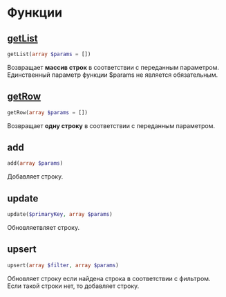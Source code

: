 # Функции

## [getList](getList.md)
```php
getList(array $params = [])
```

Возвращает **массив строк** в соответствии с переданным параметром. Единственный параметр функции $params не является обязательным.

## [getRow](getRow.md)
```php
getRow(array $params = [])
```
Возвращает **одну строку** в соответствии с переданным параметром.

## add
```php
add(array $params)
```
Добавляет строку.

## update
```php
update($primaryKey, array $params)
```
Обновляетвляет строку.

## upsert
```php
upsert(array $filter, array $params)
```
Обновляет строку если найдена строка в соответствии с фильтром. Если такой строки нет, то добавляет строку.
